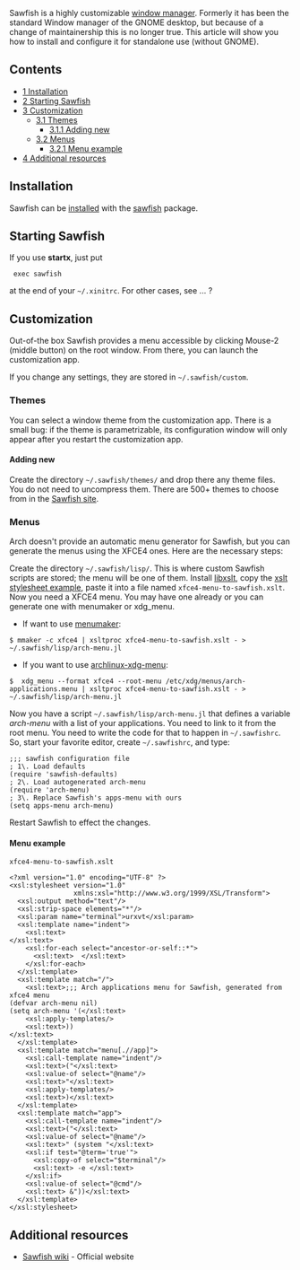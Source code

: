 Sawfish is a highly customizable [window manager](/index.php/Window_manager "Window manager"). Formerly it has been the standard Window manager of the GNOME desktop, but because of a change of maintainership this is no longer true. This article will show you how to install and configure it for standalone use (without GNOME).

## Contents

*   [1 Installation](#Installation)
*   [2 Starting Sawfish](#Starting_Sawfish)
*   [3 Customization](#Customization)
    *   [3.1 Themes](#Themes)
        *   [3.1.1 Adding new](#Adding_new)
    *   [3.2 Menus](#Menus)
        *   [3.2.1 Menu example](#Menu_example)
*   [4 Additional resources](#Additional_resources)

## Installation

Sawfish can be [installed](/index.php/Installed "Installed") with the [sawfish](https://aur.archlinux.org/packages/sawfish/) package.

## Starting Sawfish

If you use **startx**, just put

```
 exec sawfish

```

at the end of your `~/.xinitrc`. For other cases, see ... ?

## Customization

Out-of-the box Sawfish provides a menu accessible by clicking Mouse-2 (middle button) on the root window. From there, you can launch the customization app.

If you change any settings, they are stored in `~/.sawfish/custom`.

### Themes

You can select a window theme from the customization app. There is a small bug: if the theme is parametrizable, its configuration window will only appear after you restart the customization app.

#### Adding new

Create the directory `~/.sawfish/themes/` and drop there any theme files. You do not need to uncompress them. There are 500+ themes to choose from in the [Sawfish site](http://sawfish.wikia.com/wiki/Themes).

### Menus

Arch doesn't provide an automatic menu generator for Sawfish, but you can generate the menus using the XFCE4 ones. Here are the necessary steps:

Create the directory `~/.sawfish/lisp/`. This is where custom Sawfish scripts are stored; the menu will be one of them. Install [libxslt](https://www.archlinux.org/packages/?name=libxslt), copy the [xslt stylesheet example](#Menu_example), paste it into a file named `xfce4-menu-to-sawfish.xslt`. Now you need a XFCE4 menu. You may have one already or you can generate one with menumaker or xdg_menu.

*   If want to use [menumaker](https://www.archlinux.org/packages/?name=menumaker):

```
$ mmaker -c xfce4 | xsltproc xfce4-menu-to-sawfish.xslt - > ~/.sawfish/lisp/arch-menu.jl

```

*   If you want to use [archlinux-xdg-menu](https://www.archlinux.org/packages/?name=archlinux-xdg-menu):

```
$  xdg_menu --format xfce4 --root-menu /etc/xdg/menus/arch-applications.menu | xsltproc xfce4-menu-to-sawfish.xslt - > ~/.sawfish/lisp/arch-menu.jl

```

Now you have a script `~/.sawfish/lisp/arch-menu.jl` that defines a variable _arch-menu_ with a list of your applications. You need to link to it from the root menu. You need to write the code for that to happen in `~/.sawfishrc`. So, start your favorite editor, create `~/.sawfishrc`, and type:

```
;;; sawfish configuration file
; 1\. Load defaults
(require 'sawfish-defaults)
; 2\. Load autogenerated arch-menu
(require 'arch-menu)
; 3\. Replace Sawfish's apps-menu with ours
(setq apps-menu arch-menu)

```

Restart Sawfish to effect the changes.

#### Menu example

 `xfce4-menu-to-sawfish.xslt` 

```
<?xml version="1.0" encoding="UTF-8" ?>
<xsl:stylesheet version="1.0"
                xmlns:xsl="http://www.w3.org/1999/XSL/Transform">
  <xsl:output method="text"/>
  <xsl:strip-space elements="*"/>
  <xsl:param name="terminal">urxvt</xsl:param>
  <xsl:template name="indent">
    <xsl:text>
</xsl:text>
    <xsl:for-each select="ancestor-or-self::*">
      <xsl:text>  </xsl:text>
    </xsl:for-each>
  </xsl:template>
  <xsl:template match="/">
    <xsl:text>;;; Arch applications menu for Sawfish, generated from xfce4 menu
(defvar arch-menu nil)
(setq arch-menu '(</xsl:text>
    <xsl:apply-templates/>
    <xsl:text>))
</xsl:text>
  </xsl:template>
  <xsl:template match="menu[.//app]">
    <xsl:call-template name="indent"/>
    <xsl:text>("</xsl:text>
    <xsl:value-of select="@name"/>
    <xsl:text>"</xsl:text>
    <xsl:apply-templates/>
    <xsl:text>)</xsl:text>
  </xsl:template>
  <xsl:template match="app">
    <xsl:call-template name="indent"/>
    <xsl:text>("</xsl:text>
    <xsl:value-of select="@name"/>
    <xsl:text>" (system "</xsl:text>
    <xsl:if test="@term='true'">
      <xsl:copy-of select="$terminal"/>
      <xsl:text> -e </xsl:text>
    </xsl:if>
    <xsl:value-of select="@cmd"/>    
    <xsl:text> &"))</xsl:text>
  </xsl:template>
</xsl:stylesheet>

```

## Additional resources

*   [Sawfish wiki](http://sawfish.wikia.com/wiki/Main_Page) - Official website